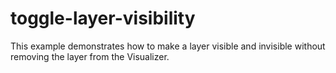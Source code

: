# toggle-layer-visibility

This example demonstrates how to make a layer visible and invisible without removing the layer from the Visualizer.
